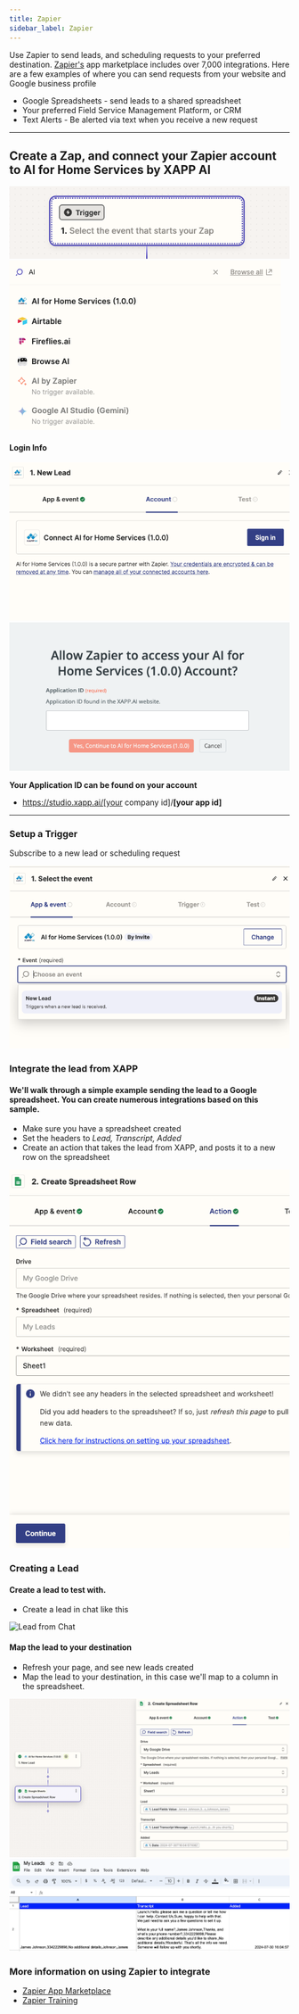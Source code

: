 ```yaml
---
title: Zapier
sidebar_label: Zapier
---
```


Use Zapier to send leads, and scheduling requests to your preferred destination.  [Zapier's](https://zapier.com) app marketplace includes over 7,000 integrations.  Here are a few examples of where you can send requests from your website and Google business profile

- Google Spreadsheets - send leads to a shared spreadsheet
- Your preferred Field Service Management Platform, or CRM
- Text Alerts - Be alerted via text when you receive a new request
---

## Create a Zap, and connect your Zapier account to AI for Home Services by XAPP AI

<div style={{width: '40%'}} className="centered-image-container">
<img src="/img/integrations/zapier/trigger.png" alt="Create a trigger"/>

<img src="/img/integrations/zapier/select app.png" alt="select app"/>

</div>

<h4>Login Info</h4>

<div style={{width: '40%'}}  className="centered-image-container">

<img src="/img/integrations/zapier/connect account.png" alt="Create a trigger"/>
<img src="/img/integrations/zapier/connect 1.png" alt="app id"/>

</div>

  **Your Application ID can be found on your account**
  - https://studio.xapp.ai/[your company id]/**[your app id]**

<hr/>

### Setup a Trigger
Subscribe to a new lead or scheduling request

<div style={{width: '40%'}} className="centered-image-container">
<img src="/img/integrations/zapier/select event.png" alt="Select event"/>



</div>


### Integrate the lead from XAPP

#### We'll walk through a simple example sending the lead to a Google spreadsheet. You can create numerous integrations based on this sample.  

- Make sure you have a spreadsheet created
- Set the headers to *Lead, Transcript, Added*
- Create an action that takes the lead from XAPP, and posts it to a new row on the spreadsheet

<div className="centered-image-container">
<img src="/img/integrations/zapier/google new row.png" alt="Google New Row"/>

</div>


### Creating a Lead

#### Create a lead to test with.

- Create a lead in chat like this

<div className="centered-image-container">
<img src="/img/integrations/zapier/lead from chat.png" alt="Lead from Chat"/>
</div>


#### Map the lead to your destination

- Refresh your page, and see new leads created
- Map the lead to your destination, in this case we'll map to a column in the spreadsheet.

<div className="centered-image-container">
<img src="/img/integrations/zapier/lead mapping.png" alt="Lead mapping"/>
</div>

<div className="centered-image-container">
<img src="/img/integrations/zapier/my leads in spreadsheet.png" alt="Spreadsheet leads"/>

</div>

### More information on using Zapier to integrate
- [Zapier App Marketplace](https://zapier.com/apps)
- [Zapier Training](https://zapier.com/apps)
